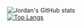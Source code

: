 ![Jordan's GitHub stats](https://github-readme-stats.vercel.app/api?username=JordanPessman&show_icons=true&theme=radical)
<br>
[![Top Langs](https://github-readme-stats.vercel.app/api/top-langs/?username=JordanPessman&layout=compact&theme=radical)](https://github.com/JordanPessman/github-readme-stats)
